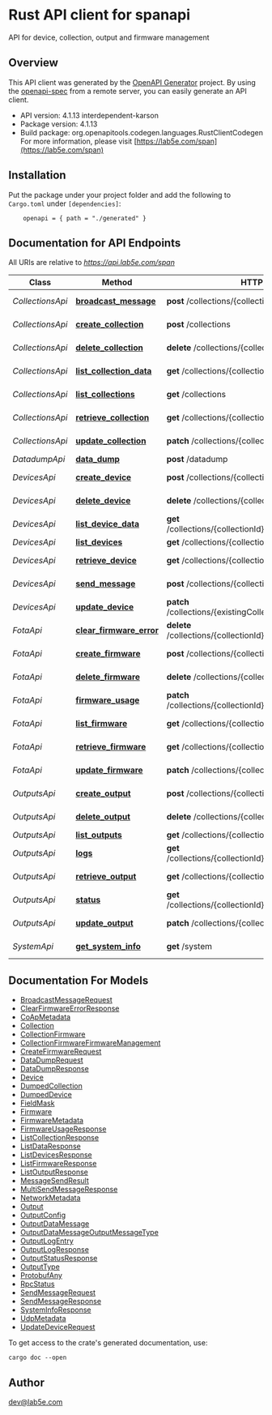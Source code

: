 # Rust API client for spanapi

API for device, collection, output and firmware management

## Overview

This API client was generated by the [OpenAPI Generator](https://openapi-generator.tech) project.  By using the [openapi-spec](https://openapis.org) from a remote server, you can easily generate an API client.

- API version: 4.1.13 interdependent-karson
- Package version: 4.1.13
- Build package: org.openapitools.codegen.languages.RustClientCodegen
For more information, please visit [https://lab5e.com/span](https://lab5e.com/span)

## Installation

Put the package under your project folder and add the following to `Cargo.toml` under `[dependencies]`:

```
    openapi = { path = "./generated" }
```

## Documentation for API Endpoints

All URIs are relative to *https://api.lab5e.com/span*

Class | Method | HTTP request | Description
------------ | ------------- | ------------- | -------------
*CollectionsApi* | [**broadcast_message**](docs/CollectionsApi.md#broadcast_message) | **post** /collections/{collectionId}/to | Broadcast message
*CollectionsApi* | [**create_collection**](docs/CollectionsApi.md#create_collection) | **post** /collections | Create collection
*CollectionsApi* | [**delete_collection**](docs/CollectionsApi.md#delete_collection) | **delete** /collections/{collectionId} | Delete collection
*CollectionsApi* | [**list_collection_data**](docs/CollectionsApi.md#list_collection_data) | **get** /collections/{collectionId}/data | Get payloads
*CollectionsApi* | [**list_collections**](docs/CollectionsApi.md#list_collections) | **get** /collections | List collections
*CollectionsApi* | [**retrieve_collection**](docs/CollectionsApi.md#retrieve_collection) | **get** /collections/{collectionId} | Retrieve collection
*CollectionsApi* | [**update_collection**](docs/CollectionsApi.md#update_collection) | **patch** /collections/{collectionId} | Update collection
*DatadumpApi* | [**data_dump**](docs/DatadumpApi.md#data_dump) | **post** /datadump | Data dump
*DevicesApi* | [**create_device**](docs/DevicesApi.md#create_device) | **post** /collections/{collectionId}/devices | Create device
*DevicesApi* | [**delete_device**](docs/DevicesApi.md#delete_device) | **delete** /collections/{collectionId}/devices/{deviceId} | Remove device
*DevicesApi* | [**list_device_data**](docs/DevicesApi.md#list_device_data) | **get** /collections/{collectionId}/devices/{deviceId}/data | Get payloads
*DevicesApi* | [**list_devices**](docs/DevicesApi.md#list_devices) | **get** /collections/{collectionId}/devices | List devices
*DevicesApi* | [**retrieve_device**](docs/DevicesApi.md#retrieve_device) | **get** /collections/{collectionId}/devices/{deviceId} | Retrieve device
*DevicesApi* | [**send_message**](docs/DevicesApi.md#send_message) | **post** /collections/{collectionId}/devices/{deviceId}/to | Send message
*DevicesApi* | [**update_device**](docs/DevicesApi.md#update_device) | **patch** /collections/{existingCollectionId}/devices/{deviceId} | Update device
*FotaApi* | [**clear_firmware_error**](docs/FotaApi.md#clear_firmware_error) | **delete** /collections/{collectionId}/devices/{deviceId}/fwerror | Clear FOTA error
*FotaApi* | [**create_firmware**](docs/FotaApi.md#create_firmware) | **post** /collections/{collectionId}/firmware | Create firmware
*FotaApi* | [**delete_firmware**](docs/FotaApi.md#delete_firmware) | **delete** /collections/{collectionId}/firmware/{imageId} | Delete firmware
*FotaApi* | [**firmware_usage**](docs/FotaApi.md#firmware_usage) | **patch** /collections/{collectionId}/firmware/{imageId}/usage | Firmware usage
*FotaApi* | [**list_firmware**](docs/FotaApi.md#list_firmware) | **get** /collections/{collectionId}/firmware | List firmware
*FotaApi* | [**retrieve_firmware**](docs/FotaApi.md#retrieve_firmware) | **get** /collections/{collectionId}/firmware/{imageId} | Retrieve firmware
*FotaApi* | [**update_firmware**](docs/FotaApi.md#update_firmware) | **patch** /collections/{collectionId}/firmware/{imageId} | Update firmware
*OutputsApi* | [**create_output**](docs/OutputsApi.md#create_output) | **post** /collections/{collectionId}/outputs | Create output
*OutputsApi* | [**delete_output**](docs/OutputsApi.md#delete_output) | **delete** /collections/{collectionId}/outputs/{outputId} | Delete output
*OutputsApi* | [**list_outputs**](docs/OutputsApi.md#list_outputs) | **get** /collections/{collectionId}/outputs | List outputs
*OutputsApi* | [**logs**](docs/OutputsApi.md#logs) | **get** /collections/{collectionId}/outputs/{outputId}/logs | Output logs
*OutputsApi* | [**retrieve_output**](docs/OutputsApi.md#retrieve_output) | **get** /collections/{collectionId}/outputs/{outputId} | Retrieve output
*OutputsApi* | [**status**](docs/OutputsApi.md#status) | **get** /collections/{collectionId}/outputs/{outputId}/status | Output status
*OutputsApi* | [**update_output**](docs/OutputsApi.md#update_output) | **patch** /collections/{collectionId}/outputs/{outputId} | Update output
*SystemApi* | [**get_system_info**](docs/SystemApi.md#get_system_info) | **get** /system | System information


## Documentation For Models

 - [BroadcastMessageRequest](docs/BroadcastMessageRequest.md)
 - [ClearFirmwareErrorResponse](docs/ClearFirmwareErrorResponse.md)
 - [CoApMetadata](docs/CoApMetadata.md)
 - [Collection](docs/Collection.md)
 - [CollectionFirmware](docs/CollectionFirmware.md)
 - [CollectionFirmwareFirmwareManagement](docs/CollectionFirmwareFirmwareManagement.md)
 - [CreateFirmwareRequest](docs/CreateFirmwareRequest.md)
 - [DataDumpRequest](docs/DataDumpRequest.md)
 - [DataDumpResponse](docs/DataDumpResponse.md)
 - [Device](docs/Device.md)
 - [DumpedCollection](docs/DumpedCollection.md)
 - [DumpedDevice](docs/DumpedDevice.md)
 - [FieldMask](docs/FieldMask.md)
 - [Firmware](docs/Firmware.md)
 - [FirmwareMetadata](docs/FirmwareMetadata.md)
 - [FirmwareUsageResponse](docs/FirmwareUsageResponse.md)
 - [ListCollectionResponse](docs/ListCollectionResponse.md)
 - [ListDataResponse](docs/ListDataResponse.md)
 - [ListDevicesResponse](docs/ListDevicesResponse.md)
 - [ListFirmwareResponse](docs/ListFirmwareResponse.md)
 - [ListOutputResponse](docs/ListOutputResponse.md)
 - [MessageSendResult](docs/MessageSendResult.md)
 - [MultiSendMessageResponse](docs/MultiSendMessageResponse.md)
 - [NetworkMetadata](docs/NetworkMetadata.md)
 - [Output](docs/Output.md)
 - [OutputConfig](docs/OutputConfig.md)
 - [OutputDataMessage](docs/OutputDataMessage.md)
 - [OutputDataMessageOutputMessageType](docs/OutputDataMessageOutputMessageType.md)
 - [OutputLogEntry](docs/OutputLogEntry.md)
 - [OutputLogResponse](docs/OutputLogResponse.md)
 - [OutputStatusResponse](docs/OutputStatusResponse.md)
 - [OutputType](docs/OutputType.md)
 - [ProtobufAny](docs/ProtobufAny.md)
 - [RpcStatus](docs/RpcStatus.md)
 - [SendMessageRequest](docs/SendMessageRequest.md)
 - [SendMessageResponse](docs/SendMessageResponse.md)
 - [SystemInfoResponse](docs/SystemInfoResponse.md)
 - [UdpMetadata](docs/UdpMetadata.md)
 - [UpdateDeviceRequest](docs/UpdateDeviceRequest.md)


To get access to the crate's generated documentation, use:

```
cargo doc --open
```

## Author

dev@lab5e.com

